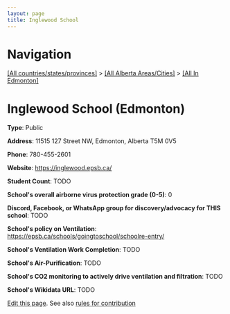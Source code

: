```yaml
---
layout: page
title: Inglewood School
---
```

# Navigation

[[All countries/states/provinces]](../../..) > [[All Alberta Areas/Cities]](../..) > [[All In Edmonton]](..)

# Inglewood School (Edmonton)

**Type**: Public

**Address**: 11515 127 Street NW, Edmonton, Alberta T5M 0V5

**Phone**: 780-455-2601

**Website**: <https://inglewood.epsb.ca/>

**Student Count**: TODO

**School's overall airborne virus protection grade (0-5)**: 0

**Discord, Facebook, or WhatsApp group for discovery/advocacy for THIS school**: TODO

**School's policy on Ventilation**: <https://epsb.ca/schools/goingtoschool/schoolre-entry/>

**School's Ventilation Work Completion**: TODO

**School's Air-Purification**: TODO

**School's CO2 monitoring to actively drive ventilation and filtration**: TODO

**School's Wikidata URL**: TODO


[Edit this page](https://github.com/ventilate-schools/AB/edit/main/./Edmonton/Inglewood_School.md). See also [rules for contribution](../../../contribution-rules/)